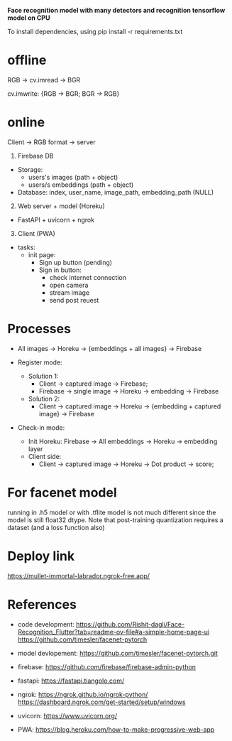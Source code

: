 **Face recognition model with many detectors and recognition tensorflow model on CPU**

To install dependencies, using pip install -r requirements.txt





# offline
RGB -> cv.imread -> BGR

cv.imwrite: {RGB -> BGR; BGR -> RGB}

# online
Client -> RGB format -> server




1) Firebase DB
- Storage:
    - users's images (path + object)
    - users/s embeddings (path + object)
- Database:
    index, user_name, image_path, embedding_path (NULL)

2) Web server + model (Horeku)
- FastAPI + uvicorn + ngrok


3) Client (PWA)
- tasks:
    - init page:
        - Sign up button (pending)
        - Sign in button:
            - check internet connection
            - open camera
            - stream image
            - send post reuest


# Processes
- All images -> Horeku -> {embeddings + all images} -> Firebase 
- Register mode:
    - Solution 1:
        - Client  -> captured image -> Firebase; 
        - Firebase -> single image -> Horeku -> embedding -> Firebase
    - Solution 2:
        - Client  -> captured image -> Horeku -> {embedding + captured image} -> Firebase
 
- Check-in mode:
    - Init Horeku:
        Firebase -> All embeddings -> Horeku -> embedding layer
    - Client side:
        - Client  -> captured image -> Horeku -> Dot product -> score;


# For facenet model
running in .h5 model or with .tflite model is not much different
since the model is still float32 dtype. Note that post-training
quantization requires a dataset (and a loss function also)


# Deploy link
https://mullet-immortal-labrador.ngrok-free.app/


# References
- code development:
    https://github.com/Rishit-dagli/Face-Recognition_Flutter?tab=readme-ov-file#a-simple-home-page-ui
    https://github.com/timesler/facenet-pytorch

- model devlopement:
    https://github.com/timesler/facenet-pytorch.git

- firebase:
    https://github.com/firebase/firebase-admin-python

- fastapi:
    https://fastapi.tiangolo.com/

- ngrok:
    https://ngrok.github.io/ngrok-python/
    https://dashboard.ngrok.com/get-started/setup/windows

- uvicorn: 
    https://www.uvicorn.org/

- PWA:
    https://blog.heroku.com/how-to-make-progressive-web-app